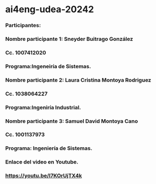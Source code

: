 # ai4eng-udea-20242

### Participantes:

### Nombre participante 1: Sneyder Buitrago González
### Cc. 1007412020 
### Programa:Ingeneiría de Sistemas.
### Nombre participante 2: Laura Cristina Montoya Rodriguez
### Cc. 1038064227 
### Programa:Ingeniría Industrial. 
### Nombre participante 3: Samuel David Montoya Cano 
### Cc. 1001137973 
### Programa: Ingeniería de Sistemas.

### Enlace del video en Youtube. 
### https://youtu.be/l7KOrUjTX4k
